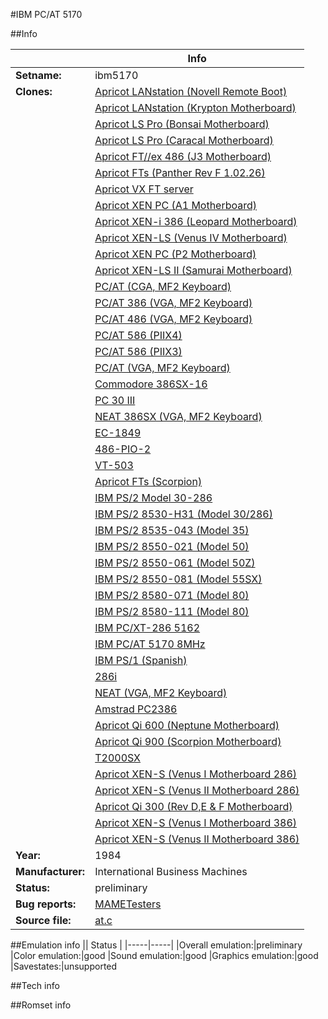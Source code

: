 #IBM PC/AT 5170

##Info

||Info|
|-----|-----|
|**Setname:**|ibm5170
|**Clones:**|[Apricot LANstation (Novell Remote Boot)](aplannb.md)
||[Apricot LANstation (Krypton Motherboard)](aplanst.md)
||[Apricot LS Pro (Bonsai Motherboard)](aplsbon.md)
||[Apricot LS Pro (Caracal Motherboard)](aplscar.md)
||[Apricot FT//ex 486 (J3 Motherboard)](aprfte.md)
||[Apricot FTs (Panther Rev F 1.02.26)](aprpand.md)
||[Apricot VX FT server](apvxft.md)
||[Apricot XEN PC (A1 Motherboard)](apxena1.md)
||[Apricot XEN-i 386 (Leopard Motherboard)](apxeni.md)
||[Apricot XEN-LS (Venus IV Motherboard)](apxenls3.md)
||[Apricot XEN PC (P2 Motherboard)](apxenp2.md)
||[Apricot XEN-LS II (Samurai Motherboard)](apxlsam.md)
||[PC/AT (CGA, MF2 Keyboard)](at.md)
||[PC/AT 386 (VGA, MF2 Keyboard)](at386.md)
||[PC/AT 486 (VGA, MF2 Keyboard)](at486.md)
||[PC/AT 586 (PIIX4)](at586.md)
||[PC/AT 586 (PIIX3)](at586x3.md)
||[PC/AT (VGA, MF2 Keyboard)](atvga.md)
||[Commodore 386SX-16](c386sx16.md)
||[PC 30 III](cmdpc30.md)
||[NEAT 386SX (VGA, MF2 Keyboard)](ct386sx.md)
||[EC-1849](ec1849.md)
||[486-PIO-2](ficpio2.md)
||[VT-503](ficvt503.md)
||[Apricot FTs (Scorpion)](ftsserv.md)
||[IBM PS/2 Model 30-286](i8530286.md)
||[IBM PS/2 8530-H31 (Model 30/286)](i8530h31.md)
||[IBM PS/2 8535-043 (Model 35)](i8535043.md)
||[IBM PS/2 8550-021 (Model 50)](i8550021.md)
||[IBM PS/2 8550-061 (Model 50Z)](i8550061.md)
||[IBM PS/2 8550-081 (Model 55SX)](i8555081.md)
||[IBM PS/2 8580-071 (Model 80)](i8580071.md)
||[IBM PS/2 8580-111 (Model 80)](i8580111.md)
||[IBM PC/XT-286 5162](ibm5162.md)
||[IBM PC/AT 5170 8MHz](ibm5170a.md)
||[IBM PS/1 (Spanish)](ibmps1es.md)
||[286i](k286i.md)
||[NEAT (VGA, MF2 Keyboard)](neat.md)
||[Amstrad PC2386](pc2386.md)
||[Apricot Qi 600 (Neptune Motherboard)](qi600.md)
||[Apricot Qi 900 (Scorpion Motherboard)](qi900.md)
||[T2000SX](t2000sx.md)
||[Apricot XEN-S (Venus I Motherboard 286)](xb42639.md)
||[Apricot XEN-S (Venus II Motherboard 286)](xb42639a.md)
||[Apricot Qi 300 (Rev D,E & F Motherboard)](xb42663.md)
||[Apricot XEN-S (Venus I Motherboard 386)](xb42664.md)
||[Apricot XEN-S (Venus II Motherboard 386)](xb42664a.md)
|**Year:**|1984
|**Manufacturer:**|International Business Machines
|**Status:**|preliminary
|**Bug reports:**|[MAMETesters](http://mametesters.org/view_all_set.php?type=1&temporary=y&search=at.c)
|**Source file:**|[at.c](https://github.com/mamedev/mame/blob/master/src/mess/drivers/at.c)

##Emulation info
|| Status |
|-----|-----|
|Overall emulation:|preliminary
|Color emulation:|good
|Sound emulation:|good
|Graphics emulation:|good
|Savestates:|unsupported

##Tech info

##Romset info

<!--- START OF EDITED COMMENT DO NOT TOUCH TEXT ABOVE-->
